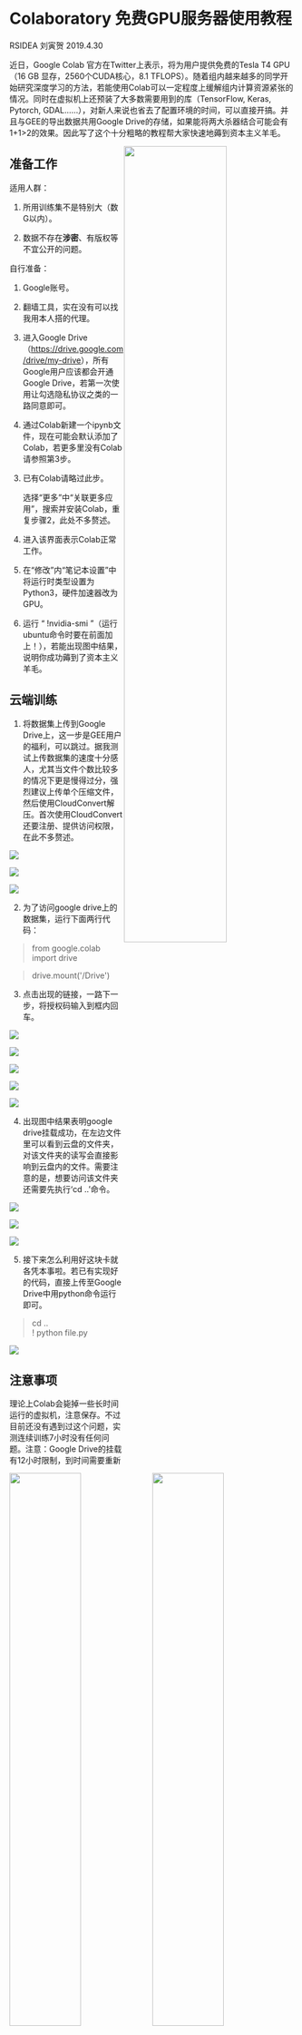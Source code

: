 Colaboratory 免费GPU服务器使用教程
==================================

RSIDEA 刘寅贺 2019.4.30

近日，Google Colab 官方在Twitter上表示，将为用户提供免费的Tesla T4 GPU（16 GB
显存，2560个CUDA核心，8.1 TFLOPS）。随着组内越来越多的同学开始研究深度学习的方法，若能使用Colab可以一定程度上缓解组内计算资源紧张的情况。同时在虚拟机上还预装了大多数需要用到的库（TensorFlow,
Keras, Pytorch,
GDAL……），对新人来说也省去了配置环境的时间，可以直接开搞。并且与GEE的导出数据共用Google
Drive的存储，如果能将两大杀器结合可能会有1+1\>2的效果。因此写了这个十分粗略的教程帮大家快速地薅到资本主义羊毛。

<img src="https://github.com/SilverSulfide/Colab-Tutorial/blob/master/figures/1.png"  width = 60% height = 60% style="float: right">


准备工作
--------

适用人群：

1.  所用训练集不是特别大（数G以内）。

2.  数据不存在**涉密**、有版权等不宜公开的问题。


自行准备：

1. Google账号。

2. 翻墙工具，实在没有可以找我用本人搭的代理。<br/>
    
    
  
1.  进入Google
    Drive（<https://drive.google.com/drive/my-drive>），所有Google用户应该都会开通Google
    Drive，若第一次使用让勾选隐私协议之类的一路同意即可。

2.  通过Colab新建一个ipynb文件，现在可能会默认添加了Colab，若更多里没有Colab请参照第3步。

<img src="https://github.com/SilverSulfide/Colab-Tutorial/blob/master/figures/2.png"  width = 50% height = 50% style="float: right">

3.  已有Colab请略过此步。

    选择“更多”中“关联更多应用”，搜索并安装Colab，重复步骤2，此处不多赘述。

<img src="https://github.com/SilverSulfide/Colab-Tutorial/blob/master/figures/3.png"  width = 50% height = 50% style="float: right">

4.  进入该界面表示Colab正常工作。

<img src="https://github.com/SilverSulfide/Colab-Tutorial/blob/master/figures/4.png"  width = 100% height = 100% style="float: right">

5.  在“修改”内“笔记本设置”中将运行时类型设置为Python3，硬件加速器改为GPU。

<img src="https://github.com/SilverSulfide/Colab-Tutorial/blob/master/figures/5.png"  width = 60% height = 60% style="float: right">

6.  运行 “ !nvidia-smi
    ”（运行ubuntu命令时要在前面加上！），若能出现图中结果，说明你成功薅到了资本主义羊毛。

<img src="https://github.com/SilverSulfide/Colab-Tutorial/blob/master/figures/6.png"  width = 60% height = 60% style="float: right">

云端训练
--------

1.  将数据集上传到Google
    Drive上，这一步是GEE用户的福利，可以跳过。据我测试上传数据集的速度十分感人，尤其当文件个数比较多的情况下更是慢得过分，强烈建议上传单个压缩文件，然后使用CloudConvert解压。首次使用CloudConvert还要注册、提供访问权限，在此不多赘述。

![](media/d16bdb44d18bcf1b154fb43deec03bbb.png)

![](media/5d4565b855b3385ef0f4aa54c160f5cf.png)

![](media/23c613c762016c8a238b3ac883a70757.png)

2.  为了访问google drive上的数据集，运行下面两行代码：

>   from google.colab import drive

>   drive.mount('/Drive')

3.  点击出现的链接，一路下一步，将授权码输入到框内回车。

![](media/52fc4de14b7b7f1219b0909acee10683.png)

![](media/729c787c38bea838abdbe1f7cc1d4105.png)

![](media/c4b86b34c7349c66469a9070527ea03f.png)

![](media/187fbcf1dfb4fb91587dbc503bbaec0a.png)

![](media/677ab1fe9837f38646b1787386173ba2.png)

4.  出现图中结果表明google
    drive挂载成功，在左边文件里可以看到云盘的文件夹，对该文件夹的读写会直接影响到云盘内的文件。需要注意的是，想要访问该文件夹还需要先执行‘cd
    ..’命令。

![](media/0791304843ecc1f09b16627032bb63b7.png)

![](media/a57cb6a31b24f64d046d67ba7bea85f6.png)

![](media/507e3b2dc089f8a76a2ba0af9971f837.png)

5.  接下来怎么利用好这块卡就各凭本事啦。若已有实现好的代码，直接上传至Google Drive中用python命令运行即可。
>   cd ..    
>   ! python file.py

![](media/449ea3adaebad7b20d7176498e2c5501.png)

注意事项
--------

理论上Colab会毙掉一些长时间运行的虚拟机，注意保存。不过目前还没有遇到过这个问题，实测连续训练7小时没有任何问题。注意：Google
Drive的挂载有12小时限制，到时间需要重新挂载。

![](media/5d26e62d4d24dafbe1baf8f3cd09d305.png)

理论上关闭浏览器代码依旧会在虚拟机中运行，并且据我测试确实是这样，可以比较放心地挂机。但还是不太建议，因为虽然目前还没有没有遇到过，但是如果长时间没有Colab所希望的“交互”，进程可能还是会被杀掉。

![](media/21d3b20869a9e3383e4381ea6b47aa5e.png)
